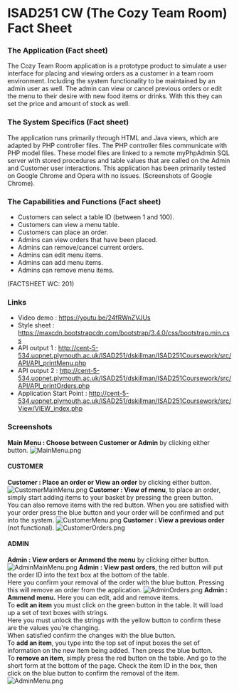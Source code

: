 # ISAD251 CW (The Cozy Team Room) Fact Sheet

### The Application (Fact sheet)
The Cozy Team Room application is a prototype product to simulate a user interface for placing and viewing orders as a customer in a team room environment. Including the system functionality to be maintained by an admin user as well. The admin can view or cancel previous orders or edit the menu to their desire with new food items or drinks. With this they can set the price and amount of stock as well.

### The System Specifics (Fact sheet)
The application runs primarily through HTML and Java views, which are adapted by PHP controller files. The PHP controller files communicate with PHP model files. These model files are linked to a remote myPhpAdmin SQL server with stored procedures and table values that are called on the Admin and Customer user interactions. This application has been primarily tested on Google Chrome and Opera with no issues. (Screenshots of Google Chrome).

### The Capabilities and Functions (Fact sheet)
- Customers can select a table ID (between 1 and 100).
- Customers can view a menu table.
- Customers can place an order.
- Admins can view orders that have been placed.
- Admins can remove/cancel current orders.
- Admins can edit menu items.
- Admins can add menu items.
- Admins can remove menu items.

(FACTSHEET WC: 201)

### Links
- Video demo : https://youtu.be/24fRWnZVJUs
- Style sheet : https://maxcdn.bootstrapcdn.com/bootstrap/3.4.0/css/bootstrap.min.css
- API output 1 : http://cent-5-534.uopnet.plymouth.ac.uk/ISAD251/dskillman/ISAD251Coursework/src/API/API_printMenu.php
- API output 2 : http://cent-5-534.uopnet.plymouth.ac.uk/ISAD251/dskillman/ISAD251Coursework/src/API/API_printOrders.php
- Application Start Point : http://cent-5-534.uopnet.plymouth.ac.uk/ISAD251/dskillman/ISAD251Coursework/src/View/VIEW_index.php

### Screenshots
**Main Menu : Choose between Customer or Admin** by clicking either button.
![MainMenu.png](https://i.imgur.com/JYayND0.png)

#### CUSTOMER
**Customer : Place an order or View an order** by clicking either button.
![CustomerMainMenu.png](https://i.imgur.com/3zREAf2.png)
**Customer : View of menu**, to place an order, simply start adding items to your basket by pressing the green button.</br>
You can also remove items with the red button. When you are satisfied with your order press the blue button and your order will be confirmed and put into the system.
![CustomerMenu.png](https://i.imgur.com/R1SZzxU.png)
**Customer : View a previous order** (not functional).
![CustomerOrders.png](https://i.imgur.com/DlLOl15.png)

#### ADMIN
**Admin : View orders or Ammend the menu** by clicking either button.
![AdminMainMenu.png](https://i.imgur.com/RR4VhT7.png)
**Admin : View past orders**, the red button will put the order ID into the text box at the bottom of the table.</br> Here you confirm your removal of the order with the blue button. Pressing this will remove an order from the application.
![AdminOrders.png](https://i.imgur.com/UdsNpe1.png)
**Admin : Ammend menu.** Here you can edit, add and remove items.</br> 
To **edit an item** you must click on the green button in the table. It will load up a set of text boxes with strings.</br>
Here you must unlock the strings with the yellow button to confirm these are the values you're changing.</br>
When satisfied confirm the changes with the blue button.</br>
To **add an item**, you type into the top set of input boxes the set of information on the new item being added. Then press the blue button.</br>
To **remove an item**, simply press the red button on the table. And go to the short form at the bottom of the page. Check the item ID in the box, then click on the blue button to confirm the removal of the item.
![AdminMenu.png](https://i.imgur.com/6p0Qjny.png)
